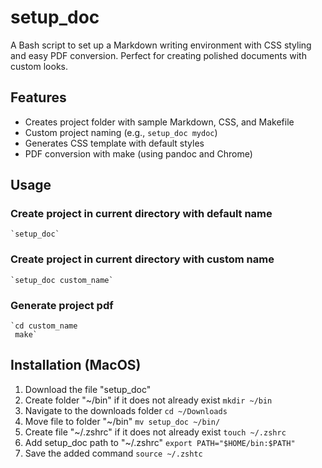 # setup_doc
A Bash script to set up a Markdown writing environment with CSS styling and easy PDF conversion. Perfect for creating polished documents with custom looks.

## Features
- Creates project folder with sample Markdown, CSS, and Makefile
- Custom project naming (e.g., `setup_doc mydoc`)
- Generates CSS template with default styles
- PDF conversion with make (using pandoc and Chrome)

## Usage
### Create project in current directory with default name
    `setup_doc`
### Create project in current directory with custom name
    `setup_doc custom_name`
### Generate project pdf
    `cd custom_name
     make`

## Installation (MacOS)
1. Download the file "setup_doc"
2. Create folder "~/bin" if it does not already exist
    `mkdir ~/bin`
3. Navigate to the downloads folder
    `cd ~/Downloads`
4. Move file to folder "~/bin"
    `mv setup_doc ~/bin/`
5. Create file "~/.zshrc" if it does not already exist
    `touch ~/.zshrc`
6. Add setup_doc path to "~/.zshrc"
    `export PATH="$HOME/bin:$PATH"`
7. Save the added command
    `source ~/.zshtc`
